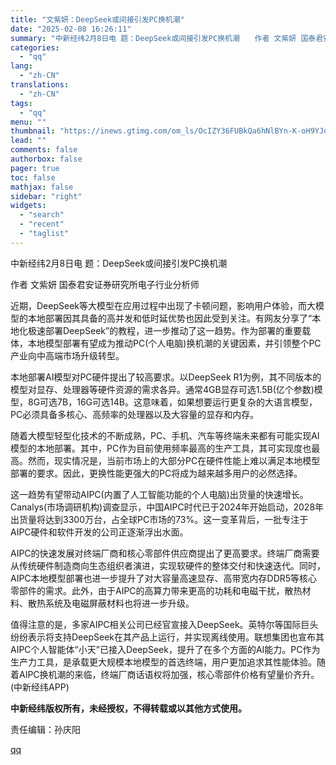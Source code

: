 ```yaml
---
title: "文紫妍：DeepSeek或间接引发PC换机潮"
date: "2025-02-08 16:26:11"
summary: "中新经纬2月8日电 题：DeepSeek或间接引发PC换机潮　　作者 文紫妍 国泰君安证券研究所..."
categories:
  - "qq"
lang:
  - "zh-CN"
translations:
  - "zh-CN"
tags:
  - "qq"
menu: ""
thumbnail: "https://inews.gtimg.com/om_ls/OcIZY36FUBkQa6hNlBYn-K-oH9YJquOJsp6pfpgkIOQRgAA_640360/0"
lead: ""
comments: false
authorbox: false
pager: true
toc: false
mathjax: false
sidebar: "right"
widgets:
  - "search"
  - "recent"
  - "taglist"
---
```


中新经纬2月8日电 题：DeepSeek或间接引发PC换机潮

作者 文紫妍 国泰君安证券研究所电子行业分析师

近期，DeepSeek等大模型在应用过程中出现了卡顿问题，影响用户体验，而大模型的本地部署因其具备的高并发和低时延优势也因此受到关注。有网友分享了“本地化极速部署DeepSeek”的教程，进一步推动了这一趋势。作为部署的重要载体，本地模型部署有望成为推动PC(个人电脑)换机潮的关键因素，并引领整个PC产业向中高端市场升级转型。

本地部署AI模型对PC硬件提出了较高要求。以DeepSeek R1为例，其不同版本的模型对显存、处理器等硬件资源的需求各异。通常4GB显存可选1.5B(亿个参数)模型，8G可选7B，16G可选14B。这意味着，如果想要运行更复杂的大语言模型，PC必须具备多核心、高频率的处理器以及大容量的显存和内存。

随着大模型轻型化技术的不断成熟，PC、手机、汽车等终端未来都有可能实现AI模型的本地部署。其中，PC作为目前使用频率最高的生产工具，其可实现度也最高。然而，现实情况是，当前市场上的大部分PC在硬件性能上难以满足本地模型部署的要求。因此，更换性能更强大的PC将成为越来越多用户的必然选择。

这一趋势有望带动AIPC(内置了人工智能功能的个人电脑)出货量的快速增长。Canalys(市场调研机构)调查显示，中国AIPC时代已于2024年开始启动，2028年出货量将达到3300万台，占全球PC市场的73%。这一变革背后，一批专注于AIPC硬件和软件开发的公司正逐渐浮出水面。

AIPC的快速发展对终端厂商和核心零部件供应商提出了更高要求。终端厂商需要从传统硬件制造商向生态组织者演进，实现软硬件的整体交付和快速迭代。同时，AIPC本地模型部署也进一步提升了对大容量高速显存、高带宽内存DDR5等核心零部件的需求。此外，由于AIPC的高算力带来更高的功耗和电磁干扰，散热材料、散热系统及电磁屏蔽材料也将进一步升级。

值得注意的是，多家AIPC相关公司已经官宣接入DeepSeek。英特尔等国际巨头纷纷表示将支持DeepSeek在其产品上运行，并实现离线使用。联想集团也宣布其AIPC个人智能体“小天”已接入DeepSeek，提升了在多个方面的AI能力。PC作为生产力工具，是承载更大规模本地模型的首选终端，用户更加追求其性能体验。随着AIPC换机潮的来临，终端厂商话语权将加强，核心零部件价格有望量价齐升。(中新经纬APP)

**中新经纬版权所有，未经授权，不得转载或以其他方式使用。**

责任编辑：孙庆阳

[qq](https://new.qq.com/rain/a/20250208A05QS400)
